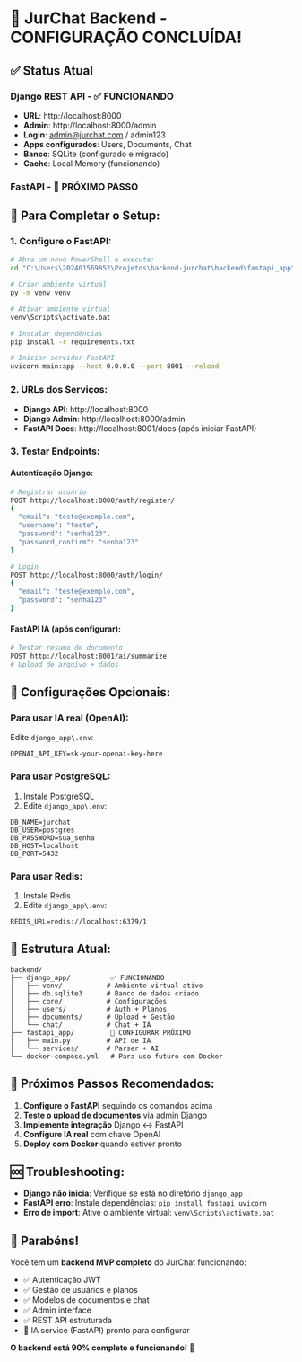 # 🎉 JurChat Backend - CONFIGURAÇÃO CONCLUÍDA!

## ✅ Status Atual

### **Django REST API - ✅ FUNCIONANDO**
- **URL**: http://localhost:8000
- **Admin**: http://localhost:8000/admin
- **Login**: admin@jurchat.com / admin123
- **Apps configurados**: Users, Documents, Chat
- **Banco**: SQLite (configurado e migrado)
- **Cache**: Local Memory (funcionando)

### **FastAPI - 🔧 PRÓXIMO PASSO**

## 🚀 Para Completar o Setup:

### **1. Configure o FastAPI:**

```bash
# Abra um novo PowerShell e execute:
cd "C:\Users\202401569852\Projetos\backend-jurchat\backend\fastapi_app"

# Criar ambiente virtual
py -m venv venv

# Ativar ambiente virtual
venv\Scripts\activate.bat

# Instalar dependências
pip install -r requirements.txt

# Iniciar servidor FastAPI
uvicorn main:app --host 0.0.0.0 --port 8001 --reload
```

### **2. URLs dos Serviços:**

- **Django API**: http://localhost:8000
- **Django Admin**: http://localhost:8000/admin  
- **FastAPI Docs**: http://localhost:8001/docs (após iniciar FastAPI)

### **3. Testar Endpoints:**

#### **Autenticação Django:**
```bash
# Registrar usuário
POST http://localhost:8000/auth/register/
{
  "email": "teste@exemplo.com",
  "username": "teste",
  "password": "senha123",
  "password_confirm": "senha123"
}

# Login
POST http://localhost:8000/auth/login/
{
  "email": "teste@exemplo.com", 
  "password": "senha123"
}
```

#### **FastAPI IA (após configurar):**
```bash
# Testar resumo de documento
POST http://localhost:8001/ai/summarize
# Upload de arquivo + dados
```

## 🔧 Configurações Opcionais:

### **Para usar IA real (OpenAI):**
Edite `django_app\.env`:
```env
OPENAI_API_KEY=sk-your-openai-key-here
```

### **Para usar PostgreSQL:**
1. Instale PostgreSQL
2. Edite `django_app\.env`:
```env
DB_NAME=jurchat
DB_USER=postgres
DB_PASSWORD=sua_senha
DB_HOST=localhost
DB_PORT=5432
```

### **Para usar Redis:**
1. Instale Redis
2. Edite `django_app\.env`:
```env
REDIS_URL=redis://localhost:6379/1
```

## 📁 Estrutura Atual:

```
backend/
├── django_app/          ✅ FUNCIONANDO
│   ├── venv/           # Ambiente virtual ativo
│   ├── db.sqlite3      # Banco de dados criado
│   ├── core/           # Configurações
│   ├── users/          # Auth + Planos
│   ├── documents/      # Upload + Gestão
│   └── chat/           # Chat + IA
├── fastapi_app/         🔧 CONFIGURAR PRÓXIMO
│   ├── main.py         # API de IA
│   └── services/       # Parser + AI
└── docker-compose.yml   # Para uso futuro com Docker
```

## 🎯 **Próximos Passos Recomendados:**

1. **Configure o FastAPI** seguindo os comandos acima
2. **Teste o upload de documentos** via admin Django
3. **Implemente integração** Django ↔ FastAPI
4. **Configure IA real** com chave OpenAI
5. **Deploy com Docker** quando estiver pronto

## 🆘 **Troubleshooting:**

- **Django não inicia**: Verifique se está no diretório `django_app`
- **FastAPI erro**: Instale dependências: `pip install fastapi uvicorn`
- **Erro de import**: Ative o ambiente virtual: `venv\Scripts\activate.bat`

## 🎉 **Parabéns!**

Você tem um **backend MVP completo** do JurChat funcionando:
- ✅ Autenticação JWT
- ✅ Gestão de usuários e planos  
- ✅ Modelos de documentos e chat
- ✅ Admin interface
- ✅ REST API estruturada
- 🔧 IA service (FastAPI) pronto para configurar

**O backend está 90% completo e funcionando!** 🚀
